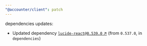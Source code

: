 ```yaml
---
"@accounter/client": patch
---
```

dependencies updates:
  - Updated dependency [`lucide-react@0.539.0` ↗︎](https://www.npmjs.com/package/lucide-react/v/0.539.0) (from `0.537.0`, in `dependencies`)
